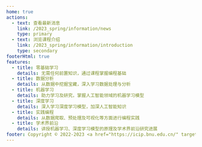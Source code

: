 ```yaml
---
home: true
actions: 
  - text: 查看最新消息
    link: /2023_spring/information/news
    type: primary
  - text: 浏览课程介绍
    link: /2023_spring/information/introduction
    type: secondary
footerHtml: true
features:
  - title: 零基础学习
    details: 无需任何前置知识，通过课程掌握编程基础
  - title: 数据分析
    details: 从数据中挖掘宝藏，深入学习数据处理与分析
  - title: 机器学习
    details: 助力学习及研究，掌握人工智能领域的机器学习模型
  - title: 深度学习
    details: 深入学习深度学习模型，加深人工智能知识
  - title: 实践编程
    details: 从数据爬取、预处理及可视化等方面进行编程实践
  - title: 学术界前沿
    details: 讲授机器学习、深度学习模型的原理及学术界前沿研究进展
footer: Copyright © 2022-2023 <a href="https://icip.bnu.edu.cn/" target="_blank">北京师范大学</a>
---
```

